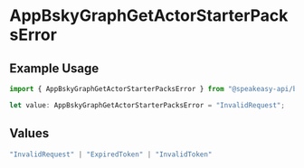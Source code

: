 # AppBskyGraphGetActorStarterPacksError

## Example Usage

```typescript
import { AppBskyGraphGetActorStarterPacksError } from "@speakeasy-api/bluesky/models/errors";

let value: AppBskyGraphGetActorStarterPacksError = "InvalidRequest";
```

## Values

```typescript
"InvalidRequest" | "ExpiredToken" | "InvalidToken"
```